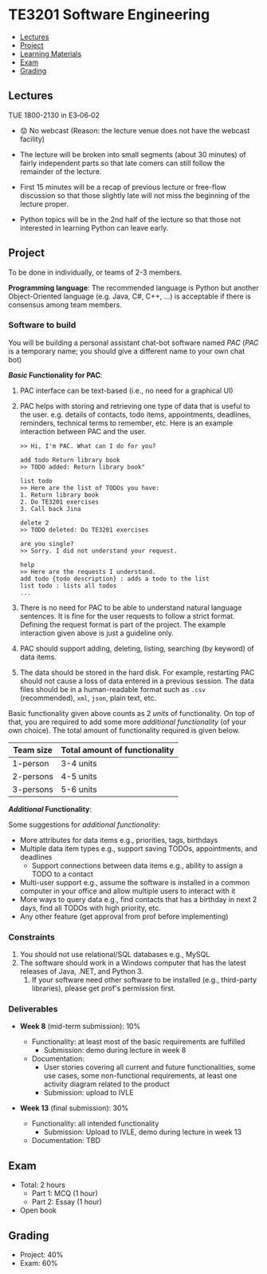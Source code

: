 <link rel="stylesheet" href="{{baseUrl}}/css/main.css">

<include src="../common/header.md" />

<div class="website-content">

# TE3201 Software Engineering

* [Lectures](#lectures)
* [Project](#project)
* [Learning Materials](#learning-materials)
* [Exam](#exam)
* [Grading](#grading)

## Lectures 

TUE 1800-2130 in E3‐06‐02

* :worried: No webcast (Reason: the lecture venue does not have the webcast facility)

* The lecture will be broken into small segments (about 30 minutes) of fairly independent parts so that late comers can still follow the remainder of the lecture.

* First 15 minutes will be a recap of previous lecture or free-flow discussion so that those slightly late will not miss the beginning of the lecture proper.

* Python topics will be in the 2nd half of the lecture so that those not interested in learning Python can leave early.

<include src="learningMaterials.md" />

## Project

To be done in individually, or teams of 2-3 members.

**Programming language**: The recommended language is Python but another Object-Oriented language (e.g. Java, C#, C++, ...) is acceptable if there is consensus among team members.

### Software to build

You will be building a personal assistant chat-bot software named _PAC_ (_PAC_ is a temporary name; you should give a different name to your own chat bot)
 
**_Basic_ Functionality for PAC**:

1. PAC interface can be text-based (i.e., no need for a graphical UI)
1. PAC helps with storing and retrieving one type of data that is useful to the user. e.g. details of contacts, todo items, appointments, deadlines, reminders, technical terms to remember, etc. Here is an example interaction between PAC and the user.
   ```
   >> Hi, I'm PAC. What can I do for you?
   
   add todo Return library book
   >> TODO added: Return library book"
   
   list todo
   >> Here are the list of TODOs you have:
   1. Return library book
   2. Do TE3201 exercises
   3. Call back Jina
   
   delete 2
   >> TODO deleted: Do TE3201 exercises
   
   are you single?
   >> Sorry. I did not understand your request.
   
   help
   >> Here are the requests I understand.
   add todo {todo description} : adds a todo to the list
   list todo : lists all todos
   ...
   
   ```

1. There is no need for PAC to be able to understand natural language sentences. It is fine for the user requests to follow a strict format. Defining the request format is part of the project. The example interaction given above is just a guideline only. 
1. PAC should support adding, deleting, listing, searching (by keyword) of data items.
1. The data should be stored in the hard disk. For example, restarting PAC should not cause a loss of data entered in a previous session. The data files should be in a human-readable format such as `.csv` (recommended), `xml`, `json`, plain text, etc.


Basic functionality given above counts as 2 _units_ of functionality. On top of that, you are required to add some more _additional functionality_ (of your own choice). The total amount of functionality required is given below.

Team size | Total amount of functionality
--------- | -----------------------
1-person  | 3-4 units
2-persons | 4-5 units
3-persons | 5-6 units

**_Additional_ Functionality**:

Some suggestions for _additional functionality_:
* More attributes for data items e.g., priorities, tags, birthdays
* Multiple data item types e.g., support saving TODOs, appointments, and deadlines
  * Support connections between data items e.g., ability to assign a TODO to a contact
* Multi-user support e.g., assume the software is installed in a common computer in your office and allow multiple users to interact with it
* More ways to query data e.g., find contacts that has a birthday in next 2 days, find all TODOs with high priority, etc.
* Any other feature (get approval from prof before implementing)

### Constraints

1. You should not use relational/SQL databases e.g., MySQL
1. The software should work in a Windows computer that has the latest releases of Java, .NET, and Python 3.
   1. If your software need other software to be installed (e.g., third-party libraries), please get prof's permission first.

### Deliverables

* **Week 8** (mid-term submission): 10%
  * Functionality: at least most of the basic requirements are fulfilled
    * Submission: demo during lecture in week 8
  * Documentation: 
    * User stories covering all current and future functionalities, some use cases, some non-functional requirements, at least one activity diagram related to the product
    * Submission: upload to IVLE

* **Week 13** (final submission): 30%
  * Functionality: all intended functionality
    * Submission: Upload to IVLE, demo during lecture in week 13
  * Documentation: TBD


## Exam

* Total: 2 hours
  * Part 1: MCQ (1 hour)
  * Part 2: Essay (1 hour)
* Open book

## Grading
 
* Project: 40%
* Exam: 60%

</div>

